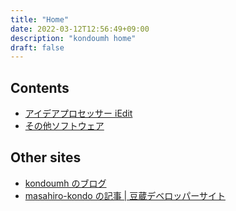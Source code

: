 ```yaml
---
title: "Home"
date: 2022-03-12T12:56:49+09:00
description: "kondoumh home"
draft: false
---
```


## Contents

- [アイデアプロセッサー iEdit](/software/iedit/)
- [その他ソフトウェア](software/)

## Other sites
- [kondoumh のブログ](https://blog.kondoumh.com)
- [masahiro-kondo の記事 | 豆蔵デベロッパーサイト](https://developer.mamezou-tech.com/authors/masahiro-kondo/)
